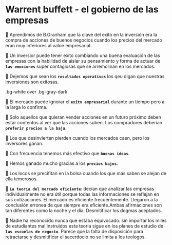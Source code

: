 # Warrent buffett - el gobierno de las empresas

:small_orange_diamond: Aprendimos de B.Granham que la clave del exito en la inversión era la compra de acciones 
de buenos negocios cuando los precios del mercado eran muy inferiores al valoe empresarial.

:small_orange_diamond: Un inversior puede tener exito combiando una buena evaluación de las empresas con la habilidad
de aislar su pensamiento y forma de actuar de **`las emociones`** super contagiosas que se arremolinan 
en los mercados.


:large_orange_diamond: Dejemos que sean los **`resultados operativos`** los qeu digan que nuestras inversiones son exitosas.

<span class="bg-white">.bg-white over .bg-gray-dark</span>

:large_orange_diamond: El mercado puede ignorar el **`exito empresarial`** durante un tiempo pero a la larga lo confirma.

:large_orange_diamond: Solo aquellos que quieran vender acciones en un futuro próximo deben estar contentos al ver que las acciones suben. Los compradores deberian **`preferir precios a la baja`**.

:large_orange_diamond: Los que desinvierten pierden cuando los mercados caen, pero los inversores ganan.

:large_orange_diamond: Con frecuencia tenemos más efectivo que **`buenas ideas`**.

:large_orange_diamond: Hemos ganado mucho gracias a los **`precios bajos`**.

:large_orange_diamond: Los locos se precifitan en la bolsa cuando los que más saben se alejan de ella temerosos.

:large_orange_diamond: **`La teoria del mercado eficiente`**: decian que analizar las empresas individualmente no era útil porque todas las informaciones se reflejan en sus cotizaciones.
El mercado es eficiente frecuentemente. Llegaron a la conclusión erronea de que siempre era eficiente.Ambas afirmaciones son tan diferentes como la noche y el dia.
Desmitificar los dogmas aceptados.

:large_orange_diamond: Nadie ha reconocido nunca que estaba equivocado. sin importar los miles de estudiantes mal instruidos esta teoria sigue en los planes de estudio de **`las escuelas de negocio`**. Parece que la falta de disposición para retractarse y desmitificar el sacerdocio no se limita a los teologos.
